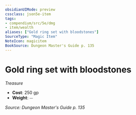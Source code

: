 ```yaml
---
obsidianUIMode: preview
cssclass: json5e-item
tags:
- compendium/src/5e/dmg
- item/wealth
aliases: ["Gold ring set with bloodstones"]
SourceType: "Magic Item"
NoteIcon: magicitem
BookSource: Dungeon Master's Guide p. 135
---
```

# Gold ring set with bloodstones
*Treasure*  

- **Cost**: 250 gp
- **Weight**: ⏤

*Source: Dungeon Master's Guide p. 135*